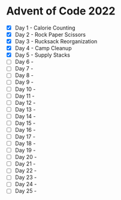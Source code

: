 # Advent of Code 2022

- [x] Day 1  - Calorie Counting
- [x] Day 2  - Rock Paper Scissors
- [x] Day 3  - Rucksack Reorganization
- [x] Day 4  - Camp Cleanup
- [x] Day 5  - Supply Stacks
- [ ] Day 6  - 
- [ ] Day 7  - 
- [ ] Day 8  - 
- [ ] Day 9  - 
- [ ] Day 10 - 
- [ ] Day 11 - 
- [ ] Day 12 - 
- [ ] Day 13 - 
- [ ] Day 14 - 
- [ ] Day 15 - 
- [ ] Day 16 - 
- [ ] Day 17 - 
- [ ] Day 18 - 
- [ ] Day 19 - 
- [ ] Day 20 - 
- [ ] Day 21 - 
- [ ] Day 22 - 
- [ ] Day 23 - 
- [ ] Day 24 - 
- [ ] Day 25 - 
